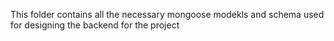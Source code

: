 This folder contains all the necessary mongoose modekls and schema used for designing the backend for the project   